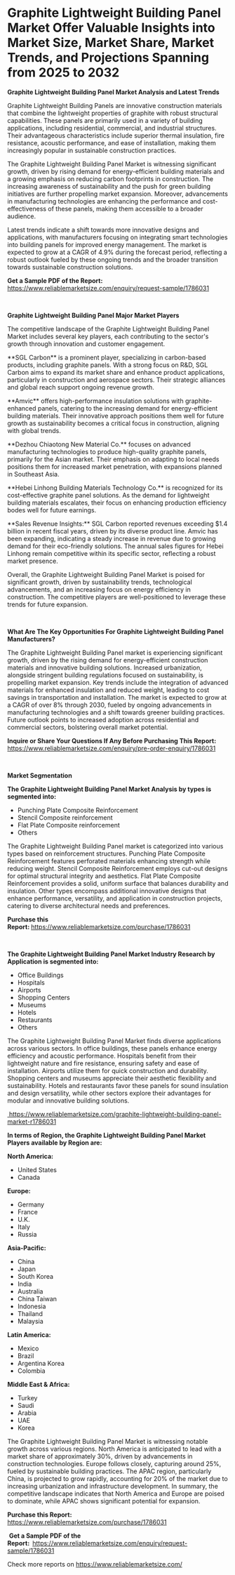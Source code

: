 <p><h1>Graphite Lightweight Building Panel Market Offer Valuable Insights into Market Size, Market Share, Market Trends, and Projections Spanning from 2025 to 2032</h1></p><p><strong>Graphite Lightweight Building Panel Market Analysis and Latest Trends</strong></p>
<p><p>Graphite Lightweight Building Panels are innovative construction materials that combine the lightweight properties of graphite with robust structural capabilities. These panels are primarily used in a variety of building applications, including residential, commercial, and industrial structures. Their advantageous characteristics include superior thermal insulation, fire resistance, acoustic performance, and ease of installation, making them increasingly popular in sustainable construction practices.</p><p>The Graphite Lightweight Building Panel Market is witnessing significant growth, driven by rising demand for energy-efficient building materials and a growing emphasis on reducing carbon footprints in construction. The increasing awareness of sustainability and the push for green building initiatives are further propelling market expansion. Moreover, advancements in manufacturing technologies are enhancing the performance and cost-effectiveness of these panels, making them accessible to a broader audience.</p><p>Latest trends indicate a shift towards more innovative designs and applications, with manufacturers focusing on integrating smart technologies into building panels for improved energy management. The market is expected to grow at a CAGR of 4.9% during the forecast period, reflecting a robust outlook fueled by these ongoing trends and the broader transition towards sustainable construction solutions.</p></p>
<p><strong>Get a Sample PDF of the Report:&nbsp;</strong> <a href="https://www.reliablemarketsize.com/enquiry/request-sample/1786031?utm_campaign=2628&utm_medium=2&utm_source=Github&utm_content=ia&utm_term=25032025&utm_id=graphite-lightweight-building-panel">https://www.reliablemarketsize.com/enquiry/request-sample/1786031</a></p>
<p>&nbsp;</p>
<p><strong>Graphite Lightweight Building Panel Major Market Players</strong></p>
<p><p>The competitive landscape of the Graphite Lightweight Building Panel Market includes several key players, each contributing to the sector's growth through innovation and customer engagement. </p><p>**SGL Carbon** is a prominent player, specializing in carbon-based products, including graphite panels. With a strong focus on R&D, SGL Carbon aims to expand its market share and enhance product applications, particularly in construction and aerospace sectors. Their strategic alliances and global reach support ongoing revenue growth.</p><p>**Amvic** offers high-performance insulation solutions with graphite-enhanced panels, catering to the increasing demand for energy-efficient building materials. Their innovative approach positions them well for future growth as sustainability becomes a critical focus in construction, aligning with global trends.</p><p>**Dezhou Chiaotong New Material Co.** focuses on advanced manufacturing technologies to produce high-quality graphite panels, primarily for the Asian market. Their emphasis on adapting to local needs positions them for increased market penetration, with expansions planned in Southeast Asia.</p><p>**Hebei Linhong Building Materials Technology Co.** is recognized for its cost-effective graphite panel solutions. As the demand for lightweight building materials escalates, their focus on enhancing production efficiency bodes well for future earnings.</p><p>**Sales Revenue Insights:** SGL Carbon reported revenues exceeding $1.4 billion in recent fiscal years, driven by its diverse product line. Amvic has been expanding, indicating a steady increase in revenue due to growing demand for their eco-friendly solutions. The annual sales figures for Hebei Linhong remain competitive within its specific sector, reflecting a robust market presence.</p><p>Overall, the Graphite Lightweight Building Panel Market is poised for significant growth, driven by sustainability trends, technological advancements, and an increasing focus on energy efficiency in construction. The competitive players are well-positioned to leverage these trends for future expansion.</p></p>
<p>&nbsp;</p>
<p><strong>What Are The Key Opportunities For Graphite Lightweight Building Panel Manufacturers?</strong></p>
<p><p>The Graphite Lightweight Building Panel market is experiencing significant growth, driven by the rising demand for energy-efficient construction materials and innovative building solutions. Increased urbanization, alongside stringent building regulations focused on sustainability, is propelling market expansion. Key trends include the integration of advanced materials for enhanced insulation and reduced weight, leading to cost savings in transportation and installation. The market is expected to grow at a CAGR of over 8% through 2030, fueled by ongoing advancements in manufacturing technologies and a shift towards greener building practices. Future outlook points to increased adoption across residential and commercial sectors, bolstering overall market potential.</p></p>
<p><strong>Inquire or Share Your Questions If Any Before Purchasing This Report:</strong> <a href="https://www.reliablemarketsize.com/enquiry/pre-order-enquiry/1786031?utm_campaign=2628&utm_medium=2&utm_source=Github&utm_content=ia&utm_term=25032025&utm_id=graphite-lightweight-building-panel">https://www.reliablemarketsize.com/enquiry/pre-order-enquiry/1786031</a></p>
<p>&nbsp;</p>
<p><strong>Market Segmentation</strong></p>
<p><strong>The Graphite Lightweight Building Panel Market Analysis by types is segmented into:</strong></p>
<p><ul><li>Punching Plate Composite Reinforcement</li><li>Stencil Composite reinforcement</li><li>Flat Plate Composite reinforcement</li><li>Others</li></ul></p>
<p><p>The Graphite Lightweight Building Panel market is categorized into various types based on reinforcement structures. Punching Plate Composite Reinforcement features perforated materials enhancing strength while reducing weight. Stencil Composite Reinforcement employs cut-out designs for optimal structural integrity and aesthetics. Flat Plate Composite Reinforcement provides a solid, uniform surface that balances durability and insulation. Other types encompass additional innovative designs that enhance performance, versatility, and application in construction projects, catering to diverse architectural needs and preferences.</p></p>
<p><strong>Purchase this Report:&nbsp;</strong><a href="https://www.reliablemarketsize.com/purchase/1786031?utm_campaign=2628&utm_medium=2&utm_source=Github&utm_content=ia&utm_term=25032025&utm_id=graphite-lightweight-building-panel">https://www.reliablemarketsize.com/purchase/1786031</a></p>
<p>&nbsp;</p>
<p><strong>The Graphite Lightweight Building Panel Market Industry Research by Application is segmented into:</strong></p>
<p><ul><li>Office Buildings</li><li>Hospitals</li><li>Airports</li><li>Shopping Centers</li><li>Museums</li><li>Hotels</li><li>Restaurants</li><li>Others</li></ul></p>
<p><p>The Graphite Lightweight Building Panel Market finds diverse applications across various sectors. In office buildings, these panels enhance energy efficiency and acoustic performance. Hospitals benefit from their lightweight nature and fire resistance, ensuring safety and ease of installation. Airports utilize them for quick construction and durability. Shopping centers and museums appreciate their aesthetic flexibility and sustainability. Hotels and restaurants favor these panels for sound insulation and design versatility, while other sectors explore their advantages for modular and innovative building solutions.</p></p>
<p><a href="https://www.reliablemarketsize.com/graphite-lightweight-building-panel-market-r1786031?utm_campaign=2628&utm_medium=2&utm_source=Github&utm_content=ia&utm_term=25032025&utm_id=graphite-lightweight-building-panel">&nbsp;https://www.reliablemarketsize.com/graphite-lightweight-building-panel-market-r1786031</a></p>
<p><strong>In terms of Region, the Graphite Lightweight Building Panel Market Players available by Region are:</strong></p>
<p>
    <p> <strong> North America: </strong>
        <ul>
            <li>United States</li>
            <li>Canada</li>
        </ul>
        </p> 
    <p> <strong> Europe: </strong>
        <ul>
            <li>Germany</li>
            <li>France</li>
            <li>U.K.</li>
            <li>Italy</li>
            <li>Russia</li>
        </ul>
        </p> 
    <p> <strong> Asia-Pacific: </strong>
        <ul>
            <li>China</li>
            <li>Japan</li>
            <li>South Korea</li>
            <li>India</li>
            <li>Australia</li>
            <li>China Taiwan</li>
            <li>Indonesia</li>
            <li>Thailand</li>
            <li>Malaysia</li>
        </ul>
        </p> 
    <p> <strong> Latin America: </strong>
        <ul>
            <li>Mexico</li>
            <li>Brazil</li>
            <li>Argentina Korea</li>
            <li>Colombia</li>
        </ul>
        </p> 
    <p> <strong> Middle East & Africa: </strong>
        <ul>
            <li>Turkey</li>
            <li>Saudi</li>
            <li>Arabia</li>
            <li>UAE</li>
            <li>Korea</li>
        </ul>
    </p>
    </p>
<p><p>The Graphite Lightweight Building Panel Market is witnessing notable growth across various regions. North America is anticipated to lead with a market share of approximately 30%, driven by advancements in construction technologies. Europe follows closely, capturing around 25%, fueled by sustainable building practices. The APAC region, particularly China, is projected to grow rapidly, accounting for 20% of the market due to increasing urbanization and infrastructure development. In summary, the competitive landscape indicates that North America and Europe are poised to dominate, while APAC shows significant potential for expansion.</p></p>
<p><strong>Purchase this Report: </strong><a href="https://www.reliablemarketsize.com/purchase/1786031?utm_campaign=2628&utm_medium=2&utm_source=Github&utm_content=ia&utm_term=25032025&utm_id=graphite-lightweight-building-panel">https://www.reliablemarketsize.com/purchase/1786031</a></p>
<p>&nbsp;<strong>Get a Sample PDF of the Report:&nbsp;&nbsp;</strong><a href="https://www.reliablemarketsize.com/enquiry/request-sample/1786031?utm_campaign=2628&utm_medium=2&utm_source=Github&utm_content=ia&utm_term=25032025&utm_id=graphite-lightweight-building-panel">https://www.reliablemarketsize.com/enquiry/request-sample/1786031</a></p>
<p><strong></strong></p>
<p>Check more reports on <a href="https://www.reliablemarketsize.com/?utm_campaign=2628&utm_medium=2&utm_source=Github&utm_content=ia&utm_term=25032025&utm_id=graphite-lightweight-building-panel">https://www.reliablemarketsize.com/</a></p>